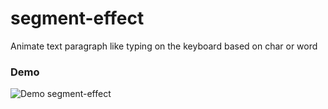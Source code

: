 # segment-effect
Animate text paragraph like typing on the keyboard based on char or word

### Demo
![Demo segment-effect](https://giphy.com/gifs/3ohzdRTWLZK2rPoqoU/html5)

